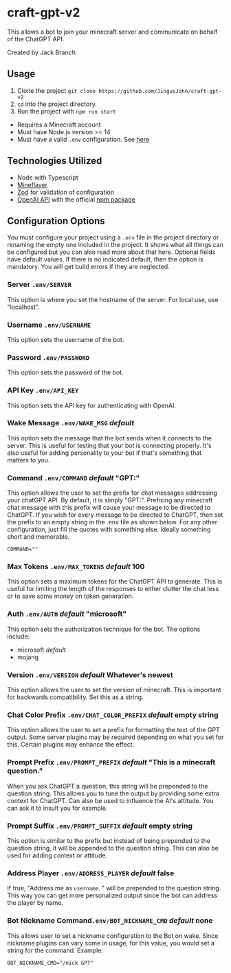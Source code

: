 # craft-gpt-v2

This allows a bot to join your minecraft server and communicate on behalf of the ChatGPT API.

Created by Jack Branch

## Usage

1. Clone the project `git clone https://github.com/JingusJohn/craft-gpt-v2`
2. `cd` into the project directory.
3. Run the project with `npm run start`
  - Requires a Minecraft account
  - Must have Node.js version >= 14
  - Must have a valid `.env` configuration. See [here](#configuration-options)

## Technologies Utilized
- Node with Typescript
- [Mineflayer](https://github.com/PrismarineJS/mineflayer)
- [Zod](https://zod.dev) for validation of configuration
- [OpenAI API](https://openai.com/api/) with the official [npm package](https://openai.com/api/)

## Configuration Options

You must configure your project using a `.env` file in the project directory or
renaming the empty one included in the project. It shows what all things can be configured
but you can also read more about that here. Optional fields have default values. If there
is no indicated default, then the option is mandatory. You will get build errors if they
are neglected.

### Server `.env/SERVER`

This option is where you set the hostname of the server. For local use, use "localhost".

### **Username** `.env/USERNAME`

This option sets the username of the bot.

### **Password** `.env/PASSWORD`

This option sets the password of the bot.

### **API Key** `.env/API_KEY`

This option sets the API key for authenticating with OpenAI.

### Wake Message `.env/WAKE_MSG` *default* 

This option sets the message that the bot sends when it connects to the server. This is
useful for testing that your bot is connecting properly. It's also useful for adding personality
to your bot if that's something that matters to you.

### Command `.env/COMMAND` *default* "GPT:"

This option allows the user to set the prefix for chat messages addressing your chatGPT API.
By default, it is simply "GPT:". Prefixing any minecraft chat message with this prefix will
cause your message to be directed to ChatGPT. If you wish for every message to be directed to
ChatGPT, then set the prefix to an empty string in the .env file as shown below. For any other
configuration, just fill the quotes with something else. Ideally something short and memorable.

```
COMMAND=""
```

### Max Tokens `.env/MAX_TOKENS` *default* 100

This option sets a maximum tokens for the ChatGPT API to generate. This is useful for limiting
the length of the responses to either clutter the chat less or to save some money on token
generation.

### Auth `.env/AUTH` *default* "microsoft"

This option sets the authorization technique for the bot. The options include:

- microsoft *default*
- mojang

### Version `.env/VERSION` *default* Whatever's newest

This option allows the user to set the version of minecraft. This is important for backwards
compatibility. Set this as a string.

### Chat Color Prefix `.env/CHAT_COLOR_PREFIX` *default* empty string

This option allows the user to set a prefix for formatting the text of the GPT output. Some
server plugins may be required depending on what you set for this. Certain plugins may enhance
the effect.

### Prompt Prefix `.env/PROMPT_PREFIX` *default* "This is a minecraft question."

When you ask ChatGPT a question, this string will be prepended to the question string. This
allows you to tune the output by providing some extra context for ChatGPT. Can also be used to
influence the AI's attitude. You can ask it to insult you for example.

### Prompt Suffix `.env/PROMPT_SUFFIX` *default* empty string

This option is similar to the prefix but instead of being prepended to the question string, it
will be appended to the question string. This can also be used for adding context or attitude.

### Address Player `.env/ADDRESS_PLAYER` *default* false

If true, "Address me as `username`. " will be prepended to the question string. This way you can
get more personalized output since the bot can address the player by name.

### Bot Nickname Command`.env/BOT_NICKNAME_CMD` *default* none

This allows user to set a nickname configuration to the Bot on wake. Since nickname plugins can
vary some in usage, for this value, you would set a string for the command. Example:

```
BOT_NICKNAME_CMD="/nick GPT"
```
